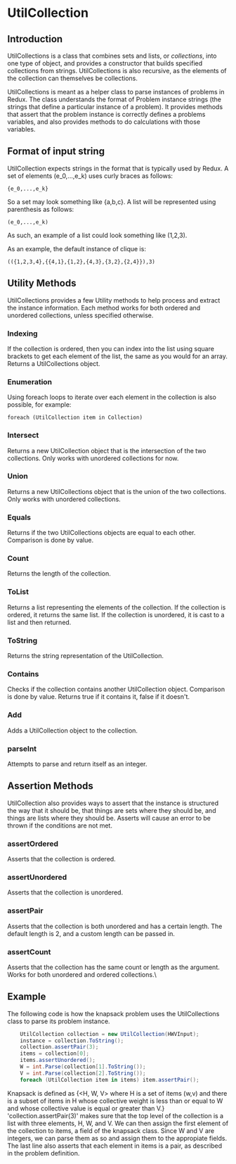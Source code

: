 
# UtilCollection

## Introduction
UtilCollections is a class that combines sets and lists, or *collections*, into one type of object, and provides a constructor that builds specified collections from strings. UtilCollections is also recursive, as the elements of the collection can themselves be collections. 

UtilCollections is meant as a helper class to parse instances of problems in Redux. The class understands the format of Problem instance strings (the strings that define a particular instance of a problem). It provides methods that assert that the problem instance is correctly defines a problems variables, and also provides methods to do calculations with those variables. 

## Format of input string
UtilCollection expects strings in the format that is typically used by Redux. A set of elements \(e_0,...,e_k\) uses curly braces as follows:
```
{e_0,...,e_k}
```
So a set may look something like \{a,b,c\}. A list will be represented using parenthesis as follows:
```
(e_0,...,e_k)
```
As such, an example of a list could look something like (1,2,3). 

As an example, the default instance of clique is:
```
(({1,2,3,4},{{4,1},{1,2},{4,3},{3,2},{2,4}}),3)
```

## Utility Methods
UtilCollections provides a few Utility methods to help process and extract the instance information. Each method works for both ordered and unordered collections, unless specified otherwise.

### Indexing
If the collection is ordered, then you can index into the list using square brackets to get each element of the list, the same as you would for an array. Returns a UtilCollections object.

### Enumeration
Using foreach loops to iterate over each element in the collection is also possible, for example:
```
foreach (UtilCollection item in Collection)
```

### Intersect
Returns a new UtilCollection object that is the intersection of the two collections. Only works with unordered collections for now.

### Union
Returns a new UtilCollections object that is the union of the two collections. Only works with unordered collections.

### Equals
Returns if the two UtilCollections objects are equal to each other. Comparison is done by value.

### Count
Returns the length of the collection.

### ToList
Returns a list representing the elements of the collection. If the collection is ordered, it returns the same list. If the collection is unordered, it is cast to a list and then returned.

### ToString
Returns the string representation of the UtilCollection.

### Contains
Checks if the collection contains another UtilCollection object. Comparison is done by value. Returns true if it contains it, false if it doesn't.

### Add
Adds a UtilCollection object to the collection.

### parseInt
Attempts to parse and return itself as an integer.

## Assertion Methods
UtilCollection also provides ways to assert that the instance is structured the way that it should be, that things are sets where they should be, and things are lists where they should be. Asserts will cause an error to be thrown if the conditions are not met.

### assertOrdered
Asserts that the collection is ordered.

### assertUnordered
Asserts that the collection is unordered.

### assertPair
Asserts that the collection is both unordered and has a certain length. The default length is 2, and a custom length can be passed in.

### assertCount
Asserts that the collection has the same count or length as the argument. Works for both unordered and ordered collections.\


## Example

The following code is how the knapsack problem uses the UtilCollections class to parse its problem instance.

```c#
    UtilCollection collection = new UtilCollection(HWVInput);
    instance = collection.ToString();
    collection.assertPair(3);
    items = collection[0];
    items.assertUnordered();
    W = int.Parse(collection[1].ToString());
    V = int.Parse(collection[2].ToString());
    foreach (UtilCollection item in items) item.assertPair();
```
Knapsack is defined as {<H, W, V> where H is a set of items (w,v) and there is a subset of items in H whose collective weight is less than or equal to W and whose collective value is equal or greater than V.} 'collection.assertPair(3)' makes sure that the top level of the collection is a list with three elements, H, W, and V. We can then assign the first element of the collection to items, a field of the knapsack class. Since W and V are integers, we can parse them as so and assign them to the appropiate fields. The last line also asserts that each element in items is a pair, as described in the problem definition.
